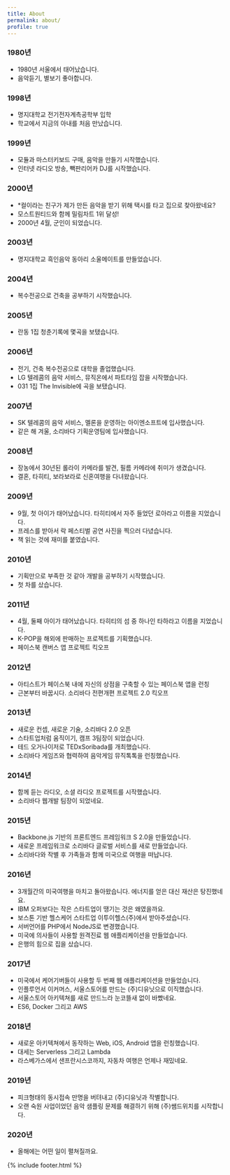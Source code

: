 ```yaml
---
title: About
permalink: about/
profile: true
---
```


### 1980년
* 1980년 서울에서 태어났습니다.
* 음악듣기, 별보기 좋아합니다.

### 1998년 
* 명지대학교 전기전자계측공학부 입학
* 학교에서 지금의 아내를 처음 만났습니다.

### 1999년 
* 모듈과 마스터키보드 구매, 음악을 만들기 시작했습니다.
* 인터넷 라디오 방송, 빽판리어카 DJ를 시작했습니다.

### 2000년 
* *컬이라는 친구가 제가 만든 음악을 받기 위해 택시를 타고 집으로 찾아왔네요?
* 모스트원티드와 함께 밀림차트 1위 달성!
* 2000년 4월, 군인이 되었습니다.

### 2003년 
* 명지대학교 흑인음악 동아리 소울메이트를 만들었습니다.

### 2004년
* 복수전공으로 건축을 공부하기 시작했습니다.

### 2005년
* 란동 1집 청춘기록에 몇곡을 보탰습니다.

### 2006년
* 전기, 건축 복수전공으로 대학을 졸업했습니다.
* LG 텔레콤의 음악 서비스, 뮤직온에서 파트타임 잡을 시작했습니다.
* 031 1집 The Invisible에 곡을 보탰습니다.

### 2007년 
* SK 텔레콤의 음악 서비스, 멜론을 운영하는 아이엔소프트에 입사했습니다.
* 같은 해 겨울, 소리바다 기획운영팀에 입사했습니다.

### 2008년
* 장농에서 30년된 롤라이 카메라를 발견, 필름 카메라에 취미가 생겼습니다.
* 결혼, 타히티, 보라보라로 신혼여행을 다녀왔습니다.

### 2009년
* 9월, 첫 아이가 태어났습니다. 타히티에서 자주 들었던 로아라고 이름을 지었습니다.
* 프레스를 받아서 락 페스티벌 공연 사진을 찍으러 다녔습니다.
* 책 읽는 것에 재미를 붙였습니다.

### 2010년
* 기획만으로 부족한 것 같아 개발을 공부하기 시작했습니다.
* 첫 차를 샀습니다.

### 2011년
* 4월, 둘째 아이가 태어났습니다. 타히티의 섬 중 하나인 타하라고 이름을 지었습니다.
* K-POP을 해외에 판매하는 프로젝트를 기획했습니다.
* 페이스북 캔버스 앱 프로젝트 킥오프

### 2012년 
* 아티스트가 페이스북 내에 자신의 상점을 구축할 수 있는 페이스북 앱을 런칭
* 근본부터 바꿉시다. 소리바다 전편개편 프로젝트 2.0 킥오프

### 2013년
* 새로운 컨셉, 새로운 기술, 소리바다 2.0 오픈
* 스타트업처럼 움직이기, 캠프 3팀장이 되었습니다.
* 테드 오거나이저로 TEDxSoribada를 개최했습니다.
* 소리바다 게임즈와 협력하여 음악게임 뮤직톡톡을 런칭했습니다.

### 2014년
* 함께 듣는 라디오, 소셜 라디오 프로젝트를 시작했습니다.
* 소리바다 웹개발 팀장이 되었네요.

### 2015년
* Backbone.js 기반의 프론트엔드 프레임워크 S 2.0을 만들었습니다.
* 새로운 프레임워크로 소리바다 글로벌 서비스를 새로 만들었습니다.
* 소리바다와 작별 후 가족들과 함께 미국으로 여행을 떠납니다.

### 2016년
* 3개월간의 미국여행을 마치고 돌아왔습니다. 에너지를 얻은 대신 재산은 탕진했네요.
* IBM 오퍼보다는 작은 스타트업이 땡기는 것은 왜였을까요. 
* 보스톤 기반 헬스케어 스타트업 이투이헬스(주)에서 받아주셨습니다.
* 서버언어를 PHP에서 NodeJS로 변경했습니다.
* 미국에 의사들이 사용할 원격진료 웹 애플리케이션을 만들었습니다.
* 은행의 힘으로 집을 샀습니다.

### 2017년
* 미국에서 케어기버들이 사용할 두 번째 웹 애플리케이션을 만들었습니다.
* 인플루언서 이커머스, 서울스토어를 만드는 (주)디유닛으로 이직했습니다.
* 서울스토어 아키텍쳐를 새로 만드느라 눈코뜰새 없이 바빴네요.
* ES6, Docker 그리고 AWS

### 2018년
* 새로운 아키텍쳐에서 동작하는 Web, iOS, Android 앱을 런칭했습니다.
* 대세는 Serverless 그리고 Lambda
* 라스베가스에서 샌프란시스코까지, 자동차 여행은 언제나 재밌네요.

### 2019년
* 피크형태의 동시접속 만명을 버텨내고 (주)디유닛과 작별합니다.
* 오랜 숙원 사업이었던 음악 샘플링 문제를 해결하기 위해 (주)쌤드위치를 시작합니다.

### 2020년
* 올해에는 어떤 일이 펼쳐질까요.


{% include footer.html %}